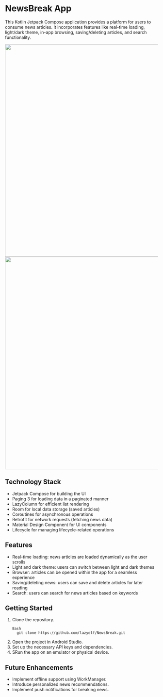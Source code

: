 <h1>NewsBreak App</h1>
<p>This Kotlin Jetpack Compose application provides a platform for users to consume news articles. It incorporates features like real-time loading, light/dark theme, in-app browsing, saving/deleting articles, and search functionality.</p>

<img src="https://github.com/lazyelf/NewsBreak/blob/master/app_functionality_dark_theme.gif" height="700"/> <img src="https://github.com/lazyelf/NewsBreak/blob/master/intent_light_theme.gif" height="700"/>

<h2>Technology Stack</h2>
<ul>
  <li>Jetpack Compose for building the UI</li>
  <li>Paging 3 for loading data in a paginated manner</li>
  <li>LazyColumn for efficient list rendering</li>
  <li>Room for local data storage (saved articles)</li>
  <li>Coroutines for asynchronous operations</li>
  <li>Retrofit for network requests (fetching news data)</li>
  <li>Material Design Component for UI components</li>
  <li>Lifecycle for managing lifecycle-related operations</li>
</ul>

<h2>Features</h2>
<ul>
  <li>Real-time loading: news articles are loaded dynamically as the user scrolls</li>
  <li>Light and dark theme: users can switch between light and dark themes</li>
  <li>Browser: articles can be opened within the app for a seamless experience</li>
  <li>Saving/deleting news: users can save and delete articles for later reading</li>
  <li>Search: users can search for news articles based on keywords</li>
</ul>
  
<h2>Getting Started</h2>
<ol>
  <li>Clone the repository.</li>
  
    Bash
      git clone https://github.com/lazyelf/NewsBreak.git
      
  <li>Open the project in Android Studio.</li>
  <li>Set up the necessary API keys and dependencies.</li>
  <li>SRun the app on an emulator or physical device.</li>
</ol>

<h2>Future Enhancements</h2>
<ul>
  <li>Implement offline support using WorkManager.</li>
  <li>Introduce personalized news recommendations.</li>
  <li>Implement push notifications for breaking news.</li>
</ul>




